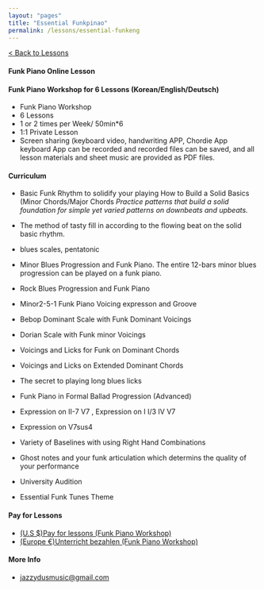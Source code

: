 ```yaml
---
layout: "pages"
title: "Essential Funkpinao"
permalink: /lessons/essential-funkeng
---
```

<a href="/lessons">< Back to Lessons</a>

#### Funk Piano Online Lesson 
#### Funk Piano Workshop for 6 Lessons (Korean/English/Deutsch)

- Funk Piano Workshop
- 6 Lessons
- 1 or 2 times per Week/ 50min*6
- 1:1 Private Lesson
- Screen sharing (keyboard video, handwriting APP, Chordie App keyboard App can be recorded and recorded files can be saved, and all lesson materials and sheet music are provided as PDF files.

#### Curriculum

- Basic Funk Rhythm to solidify your playing How to Build a Solid Basics (Minor Chords/Major Chords
*Practice patterns that build a solid foundation for simple yet varied patterns on downbeats and upbeats.*
- The method of tasty fill in according to the flowing beat on the solid basic rhythm.
- blues scales, pentatonic
- Minor Blues Progression and Funk Piano. The entire 12-bars minor blues progression can be played on a funk piano.
- Rock Blues Progression and Funk Piano 

- Minor2-5-1 Funk Piano Voicing expresson and Groove
- Bebop Dominant Scale with Funk Dominant Voicings
- Dorian Scale with Funk minor Voicings 
- Voicings and Licks for Funk on Dominant Chords

- Voicings and Licks on Extended Dominant Chords
- The secret to playing long blues licks
- Funk Piano in Formal Ballad Progression (Advanced)
- Expression on II-7 V7 , Expression on I I/3 IV V7
- Expression on V7sus4
- Variety of Baselines with using Right Hand Combinations
- Ghost notes and your funk articulation which determins the quality of your performance
- University Audition
- Essential Funk Tunes Theme

#### Pay for Lessons

- <a href="http://jazzydusmusic.gumroad.com/l/nnxst" target="_blank"> (U.S $)Pay for lessons (Funk Piano Workshop)</a>
- <a href="http://jazzydusmusic.gumroad.com/l/egqokm" target="_blank"> (Europe €)Unterricht bezahlen (Funk Piano Workshop)</a>
  
#### More Info
- jazzydusmusic@gmail.com 






